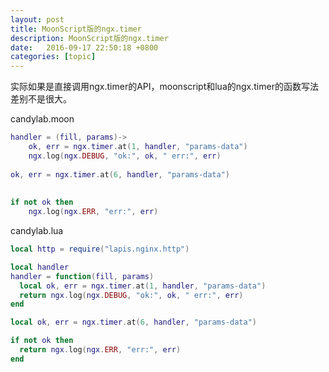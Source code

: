 ```yaml
---
layout: post
title: MoonScript版的ngx.timer
description: MoonScript版的ngx.timer
date:   2016-09-17 22:50:18 +0800 
categories: [topic]
---
```

实际如果是直接调用ngx.timer的API，moonscript和lua的ngx.timer的函数写法差别不是很大。

candylab.moon

```lua
handler = (fill, params)->
    ok, err = ngx.timer.at(1, handler, "params-data")
    ngx.log(ngx.DEBUG, "ok:", ok, " err:", err)
         
ok, err = ngx.timer.at(6, handler, "params-data")
   
            
if not ok then
    ngx.log(ngx.ERR, "err:", err)
```

candylab.lua


```lua
local http = require("lapis.nginx.http")

local handler
handler = function(fill, params)
  local ok, err = ngx.timer.at(1, handler, "params-data")
  return ngx.log(ngx.DEBUG, "ok:", ok, " err:", err)
end

local ok, err = ngx.timer.at(6, handler, "params-data")

if not ok then
  return ngx.log(ngx.ERR, "err:", err)
end
```